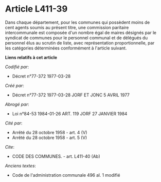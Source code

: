 # Article L411-39

Dans chaque département, pour les communes qui possèdent moins de cent agents soumis au présent titre, une commission
paritaire intercommunale est composée d'un nombre égal de maires désignés par le syndicat de communes pour le personnel
communal et de délégués du personnel élus au scrutin de liste, avec représentation proportionnelle, par les catégories
déterminées conformément à l'article suivant.

**Liens relatifs à cet article**

_Codifié par_:

  - Décret n°77-372 1977-03-28

_Créé par_:

  - Décret n°77-372 1977-03-28 JORF ET JONC 5 AVRIL 1977

_Abrogé par_:

  - Loi n°84-53 1984-01-26 ART. 119 JORF 27 JANVIER 1984

_Cité par_:

  - Arrêté du 28 octobre 1958 - art. 4 (V)
  - Arrêté du 28 octobre 1958 - art. 5 (V)

_Cite_:

  - CODE DES COMMUNES. - art. L411-40 (Ab)

_Anciens textes_:

  - Code de l'administration communale 496 al. 1 modifié
